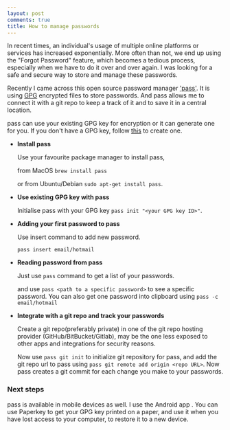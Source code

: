 ```yaml
---
layout: post
comments: true
title: How to manage passwords
---
```


In recent times, an individual's usage of multiple online platforms or services has increased exponentially.
More often than not, we end up using the "Forgot Password" feature,
which becomes a tedious process, especially when we have to do it over
and over again. I was looking for a safe and secure way to store and manage
these passwords.

Recently I came across this open source password manager
['pass'](https://www.passwordstore.org/). It is using [GPG](https://en.wikipedia.org/wiki/GNU_Privacy_Guard) encrypted files to store passwords. And pass allows me to connect it with a git repo to keep a track of it and to save it in a central location.

pass can use your existing GPG key for encryption or it can generate one
for you. If you don't have a GPG key, follow
[this](https://www.redhat.com/sysadmin/creating-gpg-keypairs) to create one.

- **Install pass**

    Use your favourite package manager to install pass,

    from MacOS `brew install pass`

    or from Ubuntu/Debian `sudo apt-get install pass`.

- **Use existing GPG key with pass**

    Initialise pass with your GPG key `pass init "<your GPG key ID>"`.

- **Adding your first password to pass**

    Use insert command to add new password.

    `pass insert email/hotmail`

- **Reading password from pass**

    Just use `pass` command to get a list of your passwords.

    and use `pass <path to a specific password>` to see a specific password. You can also
get one password into clipboard using `pass -c email/hotmail`

- **Integrate with a git repo and track your passwords**

    Create a git repo(preferably private) in one of the git repo hosting provider (GitHub/BitBucket/Gitlab), may be the one less exposed to other apps and integrations for security reasons.

    Now use `pass git init` to initialize git repository for pass, and add
the git repo url to pass using `pass git remote add origin <repo URL>`.
Now pass creates a git commit for each change you make to your passwords.


### Next steps

pass is available in mobile devices as well. I use the Android app .
You can use Paperkey to get your GPG key printed on a paper, and use it
when you have lost access to your computer, to restore it to a new device.


